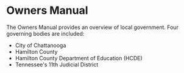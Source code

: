 Owners Manual
================

The Owners Manual provides an overview of local government. Four governing bodies are included:

+ City of Chattanooga
+ Hamilton County
+ Hamilton County Department of Education (HCDE)
+ Tennessee's 11th Judicial District
